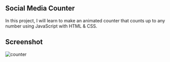 ## Social Media Counter

In this project, I will learn to make an animated counter that counts up to any number using JavaScript with HTML & CSS.

## Screenshot

![counter](https://user-images.githubusercontent.com/67471717/123515580-96a8c680-d6b5-11eb-9213-e0ded3faf49b.PNG)

